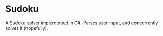 # Sudoku
A Sudoku solver implemented in C#. Parses user input, and concurrently solves it (hopefully).

